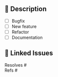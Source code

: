 ## 📝 Description
<!-- Provide a clear and concise description of what this pull request does. -->

- [ ] Bugfix
- [ ] New feature
- [ ] Refactor
- [ ] Documentation

## 🔗 Linked Issues
<!-- Link the related issue(s) here. 
Use keywords for auto-closing (Fixes #123) or just reference (Refs #456). -->

Resolves #  
Refs #